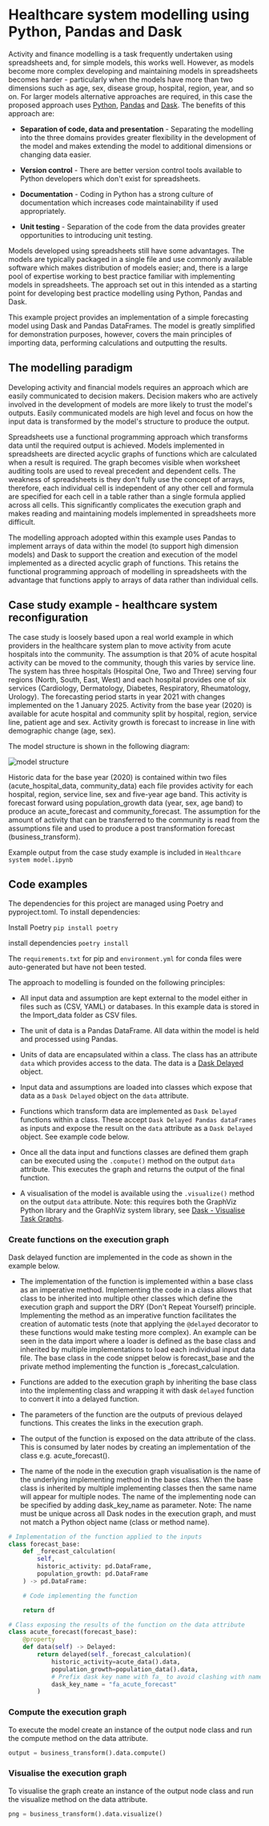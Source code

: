# Healthcare system modelling using Python, Pandas and Dask

Activity and finance modelling is a task frequently undertaken using spreadsheets and, for simple models, this works well. However, as models become more complex developing and maintaining models in spreadsheets becomes harder - particularly when the models have more than two dimensions such as age, sex, disease group, hospital, region, year, and so on. For larger models alternative approaches are required, in this case the proposed approach uses [Python](https://www.python.org/), [Pandas](https://pandas.pydata.org/) and [Dask](https://dask.org/). The benefits of this approach are:

+ **Separation of code, data and presentation** - Separating the modelling into the three domains provides greater flexibility in the development of the model and makes extending the model to additional dimensions or changing data easier.

+ **Version control** - There are better version control tools available to Python developers which don't exist for spreadsheets.  

+ **Documentation** - Coding in Python has a strong culture of documentation which increases code maintainability if used appropriately.

+ **Unit testing** - Separation of the code from the data provides greater opportunities to introducing unit testing.

Models developed using spreadsheets still have some advantages. The models are typically packaged in a single file and use commonly available software which makes distribution of models easier; and, there is a large pool of expertise working to best practice familiar with implementing models in spreadsheets. The approach set out in this intended as a starting point for developing best practice modelling using Python, Pandas and Dask.

This example project provides an implementation of a simple forecasting model using Dask and Pandas DataFrames. The model is greatly simplified for demonstration purposes, however, covers the main principles of importing data, performing calculations and outputting the results.

## The modelling paradigm

Developing activity and financial models requires an approach which are easily communicated to decision makers. Decision makers who are actively involved in the development of models are more likely to trust the model's outputs. Easily communicated models are high level and focus on how the input data is transformed by the model's structure to produce the output.

Spreadsheets use a functional programming approach which transforms data until the required output is achieved. Models implemented in spreadsheets are directed acyclic graphs of functions which are calculated when a result is required. The graph becomes visible when worksheet auditing tools are used to reveal precedent and dependent cells. The weakness of spreadsheets is they don't fully use the concept of arrays, therefore, each individual cell is independent of any other cell and formula are specified for each cell in a table rather than a single formula applied across all cells. This significantly complicates the execution graph and makes reading and maintaining models implemented in spreadsheets more difficult.

The modelling approach adopted within this example uses Pandas to implement arrays of data within the model (to support high dimension models) and Dask to support the creation and execution of the model implemented as a directed acyclic graph of functions. This retains the functional programming approach of modelling in spreadsheets with the advantage that functions apply to arrays of data rather than individual cells.

## Case study example - healthcare system reconfiguration

The case study is loosely based upon a real world example in which providers in the healthcare system plan to move activity from acute hospitals into the community. The assumption is that 20% of acute hospital activity can be moved to the community, though this varies by service line. The system has three hospitals (Hospital One, Two and Three) serving four regions (North, South, East, West) and each hospital provides one of six services (Cardiology, Dermatology, Diabetes, Respiratory, Rheumatology, Urology). The forecasting period starts in year 2021 with changes implemented on the 1 January 2025. Activity from the base year (2020) is available for acute hospital and community split by hospital, region, service line, patient age and sex. Activity growth is forecast to increase in line with demographic change (age, sex).

The model structure is shown in the following diagram:

![model structure](assets/model_structure.png)

Historic data for the base year (2020) is contained within two files (acute_hospital_data, community_data) each file provides activity for each hospital, region, service line, sex and five-year age band. This activity is forecast forward using population_growth data (year, sex, age band) to produce an acute_forecast and community_forecast. The assumption for the amount of activity that can be transferred to the community is read from the assumptions file and used to produce a post transformation forecast (business_transform).

Example output from the case study example is included in `Healthcare system model.ipynb`

## Code examples

The dependencies for this project are managed using Poetry and pyproject.toml. To install dependencies:

Install Poetry `pip install poetry`

install dependencies `poetry install`

The `requirements.txt` for pip and `environment.yml` for conda files were auto-generated but have not been tested.


The approach to modelling is founded on the following principles:

+ All input data and assumption are kept external to the model either in files such as (CSV, YAML) or databases. In this example data is stored in the Import_data folder as CSV files.

+ The unit of data is a Pandas DataFrame. All data within the model is held and processed using Pandas.

+ Units of data are encapsulated within a class. The class has an attribute `data` which provides access to the data. The data is a [Dask Delayed](https://docs.dask.org/en/latest/delayed.html) object.

+ Input data and assumptions are loaded into classes which expose that data as a `Dask Delayed` object on the `data` attribute.

+ Functions which transform data are implemented as `Dask Delayed` functions within a class. These accept `Dask Delayed Pandas dataFrames` as inputs and expose the result on the `data` attribute as a `Dask Delayed` object. See example code below.

+ Once all the data input and functions classes are defined them graph can be executed using the `.compute()` method on the output `data` attribute. This executes the graph and returns the output of the final function.

+ A visualisation of the model is available using the `.visualize()` method on the output `data` attribute. Note: this requires both the GraphViz Python library and the GraphViz system library, see [Dask - Visualise Task Graphs](https://docs.dask.org/en/latest/graphviz.html).

### Create functions on the execution graph

Dask delayed function are implemented in the code as shown in the example below.

+ The implementation of the function is implemented within a base class as an imperative method. Implementing the code in a class allows that class to be inherited into multiple other classes which define the execution graph and support the DRY (Don't Repeat Yourself) principle. Implementing the method as an
imperative function facilitates the creation of automatic tests (note that applying the `@delayed` decorator to these functions would make testing more complex).
An example can be seen in the data import where a loader is defined as the base class and inherited by multiple implementations to load each individual input data file. The base class in the code snippet below is forecast\_base and the private method implementing the function is \_forecast\_calculation.

+ Functions are added to the execution graph by inheriting the base class into the implementing class and wrapping it with dask `delayed` function to convert
it into a delayed function.

+ The parameters of the function are the outputs of previous delayed functions. This creates the links in the execution graph.

+ The output of the function is exposed on the data attribute of the class. This is consumed by later nodes by creating an implementation of the class e.g. acute_forecast().

+ The name of the node in the execution graph visualisation is the name of the underlying implementing method in the base class. When the base class is inherited by multiple implementing classes then the same name will appear for multiple nodes. The name of the implementing node can be specified by adding dask\_key\_name as parameter. Note: The name must be unique across all Dask nodes in the execution graph, and must not match a Python object name (class or method name).

```python
# Implementation of the function applied to the inputs
class forecast_base:
    def _forecast_calculation(
        self,
        historic_activity: pd.DataFrame,
        population_growth: pd.DataFrame
    ) -> pd.DataFrame:

    # Code implementing the function

    return df

# Class exposing the results of the function on the data attribute
class acute_forecast(forecast_base):
    @property
    def data(self) -> Delayed:
        return delayed(self._forecast_calculation)(
            historic_activity=acute_data().data,
            population_growth=population_data().data,
            # Prefix dask key name with fa_ to avoid clashing with name of this class
            dask_key_name = "fa_acute_forecast"
        )
```

### Compute the execution graph

To execute the model create an instance of the output node class and run the compute method on the data attribute.

```python
output = business_transform().data.compute()
```

### Visualise the execution graph

To visualise the graph create an instance of the output node class and run the visualize method on the data attribute.

```python
png = business_transform().data.visualize()
```
